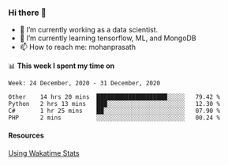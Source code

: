 ### Hi there 👋

- 🔭 I’m currently working as a data scientist.
- 🌱 I’m currently learning tensorflow, ML, and MongoDB
- 📫 How to reach me: mohanprasath

📊 **This week I spent my time on**
<!--START_SECTION:waka-->
```text
Week: 24 December, 2020 - 31 December, 2020

Other    14 hrs 20 mins  ████████████████████░░░░░   79.42 % 
Python   2 hrs 13 mins   ███░░░░░░░░░░░░░░░░░░░░░░   12.30 % 
C#       1 hr 25 mins    ██░░░░░░░░░░░░░░░░░░░░░░░   07.90 % 
PHP      2 mins          ░░░░░░░░░░░░░░░░░░░░░░░░░   00.24 % 
```
<!--END_SECTION:waka-->

#### Resources
[Using Wakatime Stats](https://github.com/marketplace/actions/waka-readme)
